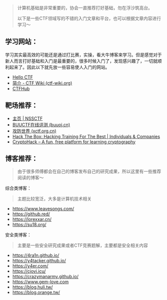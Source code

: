 
> 计算机基础是非常重要的，协会一直推荐打好基础，勿在浮沙筑高台。
> 
> 以下是一些CTF领域写的不错的入门文章和平台，也可以根据文章内容进行学习～

## 学习网站：

学习其实最高效的可能还是通过打比赛，实操，看大牛博客来学习。但是感觉对于新人而言打好基础和入门是最重要的，很多时候入门了，发现感兴趣了，一切就顺利起来了。因此以下就先放一些容易使人入门的网站。

- [Hello CTF](https://ctf.tj.cn/)
- [简介 - CTF Wiki (ctf-wiki.org)](https://ctf-wiki.org/)
- [CTFHub](https://www.ctfhub.com/#/index)

## 靶场推荐：

- [主页 | NSSCTF](https://www.nssctf.cn/index)
- [BUUCTF在线评测 (buuoj.cn)](https://buuoj.cn/)
- [攻防世界 (xctf.org.cn)](https://adworld.xctf.org.cn)
- [Hack The Box: Hacking Training For The Best | Individuals & Companies](https://www.hackthebox.com/)
- [CryptoHack – A fun, free platform for learning cryptography](https://cryptohack.org/)

## 博客推荐：

> 由于很多师傅都会在自己的博客发布自己的研究成果，所以这里有一些推荐阅读的博客～

综合类博客：

> 主题比较宽泛，大多是计算机技术相关

- https://www.leavesongs.com/
- https://github.red/
- https://lorexxar.cn/
- https://su18.org/

安全类博客：

> 主要是一些安全研究成果或者CTF竞赛题解，主要都是安全相关内容

- https://4ra1n.github.io/
- https://y4tacker.github.io/
- https://y4er.com/
- https://cjovi.icu/
- https://crazymanarmy.github.io/
- https://www.gem-love.com
- https://blog.huli.tw/
- https://blog.orange.tw/